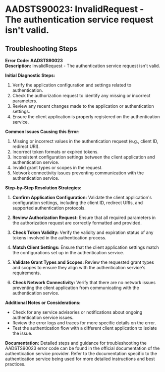 # AADSTS90023: InvalidRequest - The authentication service request isn't valid.


## Troubleshooting Steps
**Error Code: AADSTS90023**  
**Description:** InvalidRequest - The authentication service request isn't valid.

**Initial Diagnostic Steps:**
1. Verify the application configuration and settings related to authentication.
2. Check the authorization request to identify any missing or incorrect parameters.
3. Review any recent changes made to the application or authentication settings.
4. Ensure the client application is properly registered on the authentication service.

**Common Issues Causing this Error:**
1. Missing or incorrect values in the authentication request (e.g., client ID, redirect URI).
2. Incorrect token formats or expired tokens.
3. Inconsistent configuration settings between the client application and authentication service.
4. Invalid grant types or scopes in the request.
5. Network connectivity issues preventing communication with the authentication service.

**Step-by-Step Resolution Strategies:**
1. **Confirm Application Configuration:** Validate the client application's configuration settings, including the client ID, redirect URIs, and supported authentication protocols.

2. **Review Authorization Request:** Ensure that all required parameters in the authorization request are correctly formatted and provided.

3. **Check Token Validity:** Verify the validity and expiration status of any tokens involved in the authentication process.

4. **Match Client Settings:** Ensure that the client application settings match the configurations set up in the authentication service.

5. **Validate Grant Types and Scopes:** Review the requested grant types and scopes to ensure they align with the authentication service's requirements.

6. **Check Network Connectivity:** Verify that there are no network issues preventing the client application from communicating with the authentication service.

**Additional Notes or Considerations:**
- Check for any service advisories or notifications about ongoing authentication service issues.
- Review the error logs and traces for more specific details on the error.
- Test the authentication flow with a different client application to isolate the issue.

**Documentation:**
Detailed steps and guidance for troubleshooting the AADSTS90023 error code can be found in the official documentation of the authentication service provider. Refer to the documentation specific to the authentication service being used for more detailed instructions and best practices.
